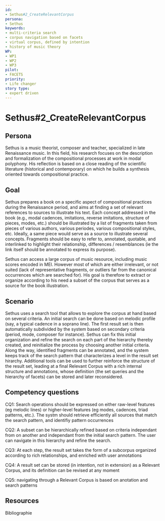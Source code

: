 ```yaml
---
id: 
- Sethus#2_CreateRelevantCorpus
persona: 
- Sethus
keywords: 
- multi-criteria search 
- corpus navigation based on facets
- virtual corpus, defined by intention 
- history of music theory
WP:
- WP1
- WP2
- WP3
pilot:
- FACETS
priority:
- Life changer
story type:
- expert driven
---
```

# Sethus#2_CreateRelevantCorpus
## Persona

Sethus is a music theorist, composer and teacher, specialized in late Renaissance music. In this field, his research focuses on the 
description and formalization of the compositional processes at work in modal polyphony. His reflection is based on a close reading of 
the scientific literature (historical and contemporary) on which he builds a synthesis oriented towards compositional practice.

## Goal 

Sethus prepares a book on a specific aspect of compositional practices during the Renaissance period, and aims at finding a set of relevant references to sources to illustrate his text. Each concept
addressed in the book (e.g., modal cadences, imitations, reverse imitations, structure of pieces, modes, etc.) should be illustrated by a list of fragments taken from pieces of various authors, various periodes,
various compositional styles, etc. Ideally, a same piece would serve as a source to illustrate several concepts. Fragments should be easy to refer to, annotated, quotable, 
and interlinked to highlight their relationship, differences / resemblances (ie the link itself should be annotated to express its purpose).

Sethus can access a large corpus of music resource, including music scores encoded in MEI. However most of which are either irrelevant, or not suited (lack of representative fragments, or outliers far from the canonical 
occurrences which are searched for). His goal is therefore to extract or organize according to his need a subset of the corpus that serves as a source for the book illustration.

## Scenario  

Sethus uses a search tool that allows to explore the corpus at hand based on several criteria. An initial search can be done based on melodic profile (say, a typical cadence in a soprano line). The first result set is then automatically subdivided by the 
system  based on secondary criteria (period, mode, composer for instance). Sethus can fix this initial organization and refine the search on each part of the hierarchy thereby created, and 
reinitialize the process by choosing  another initial criteria. Along the way, identified fragments can be annotated, and the system keeps track of the search pattern that characterizes a level in the result set hirarchy. 
Additional tools can be used to further reinforce the structure of the result set, leading at a final Relevant Corpus with a rich internal structure and annotations, whose definition 
(the set queries and the hierarchy of facets) can be stored and later reconsidered.

## Competency questions 

CQ1: Search operations should be expressed on either raw-level features (eg melodic lines) or higher-level features (eg modes, cadences, triad patterns, etc.). The systm should retrieve efficiently all sources that match the search pattern, and identifiy pattern occurrences

CQ2: A subset can be hierarchically refined based on criteria independant from on another and independant from the initial search pattern. The user can navigate in this hierarchy and refine the search.

CQ3: At each step, the result set takes the form of a subcorpus organized according to rich relationships, and enriched with user annotations

CQ4: A result set can be stored (in intention, not in extension) as a Relevant Corpus, and its definition can be revised at any moment

CQ5: navigating through a Relevant Corpus is based on anotation and search patterns


## Resources
Bibliographie 
